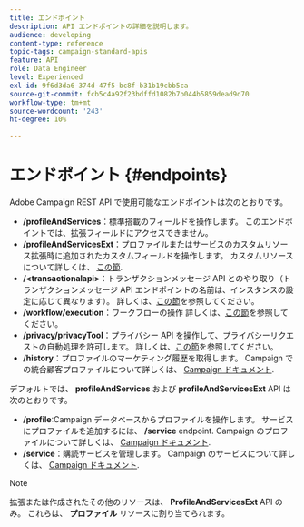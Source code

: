 ```yaml
---
title: エンドポイント
description: API エンドポイントの詳細を説明します。
audience: developing
content-type: reference
topic-tags: campaign-standard-apis
feature: API
role: Data Engineer
level: Experienced
exl-id: 9f6d3da6-374d-47f5-bc8f-b31b19cbb5ca
source-git-commit: fcb5c4a92f23bdffd1082b7b044b5859dead9d70
workflow-type: tm+mt
source-wordcount: '243'
ht-degree: 10%

---
```


# エンドポイント {#endpoints}

Adobe Campaign REST API で使用可能なエンドポイントは次のとおりです。

* **/profileAndServices**：標準搭載のフィールドを操作します。 このエンドポイントでは、拡張フィールドにアクセスできません。
* **/profileAndServicesExt**：プロファイルまたはサービスのカスタムリソース拡張時に追加されたカスタムフィールドを操作します。 カスタムリソースについて詳しくは、 [この節](../../api/using/custom-resources.md).
* **/&lt;transactionalapi>**：トランザクションメッセージ API とのやり取り（トランザクションメッセージ API エンドポイントの名前は、インスタンスの設定に応じて異なります）。 詳しくは、[この節](../../api/using/managing-transactional-messages.md)を参照してください。
* **/workflow/execution**：ワークフローの操作 詳しくは、[この節](../../api/using/controlling-a-workflow.md)を参照してください。
* **/privacy/privacyTool**：プライバシー API を操作して、プライバシーリクエストの自動処理を許可します。 詳しくは、[この節](../../api/using/creating-a-privacy-request.md)を参照してください。
* **/history**：プロファイルのマーケティング履歴を取得します。 Campaign での統合顧客プロファイルについて詳しくは、 [Campaign ドキュメント](https://helpx.adobe.com/campaign/standard/audiences/using/integrated-customer-profile.html).

デフォルトでは、 **profileAndServices** および **profileAndServicesExt** API は次のとおりです。

* **/profile**:Campaign データベースからプロファイルを操作します。 サービスにプロファイルを追加するには、 **/service** endpoint. Campaign のプロファイルについて詳しくは、 [Campaign ドキュメント](https://helpx.adobe.com/campaign/standard/audiences/using/about-profiles.html).
* **/service**：購読サービスを管理します。 Campaign のサービスについて詳しくは、 [Campaign ドキュメント](https://helpx.adobe.com/campaign/standard/audiences/using/creating-a-service.html).

>[!NOTE]
>
>拡張または作成されたその他のリソースは、 **ProfileAndServicesExt** API のみ。 これらは、 **プロファイル** リソースに割り当てられます。

